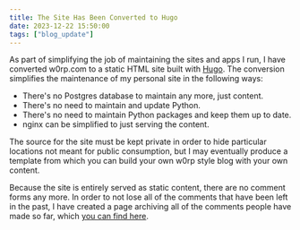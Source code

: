```yaml
---
title: The Site Has Been Converted to Hugo
date: 2023-12-22 15:50:00
tags: ["blog_update"]
---
```


As part of simplifying the job of maintaining the sites and apps I run, I have
converted w0rp.com to a static HTML site built with [Hugo](https://gohugo.io/).
The conversion simplifies the maintenance of my personal site in the following
ways:

* There's no Postgres database to maintain any more, just content.
* There's no need to maintain and update Python.
* There's no need to maintain Python packages and keep them up to date.
* nginx can be simplified to just serving the content.

The source for the site must be kept private in order to hide particular
locations not meant for public consumption, but I may eventually produce a
template from which you can build your own w0rp style blog with your own
content.

Because the site is entirely served as static content, there are no comment
forms any more. In order to not lose all of the comments that have been left in
the past, I have created a page archiving all of the comments people have made
so far, which [you can find here](/blog-comment-archive/).
